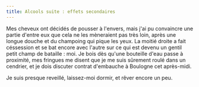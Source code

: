 ```yaml
---
title: Alcools suite : effets secondaires
---
```


Mes cheveux ont décidés de pousser à l'envers, mais j'ai pu convaincre une
partie d'entre eux que cela ne les mèneraient pas très loin, après une longue
douche et du champoing qui pique les yeux. La moitié droite a fait céssession
et se bat encore avec l'autre sur ce qui est devenu un gentil petit champ de
bataille : moi. Je bois dès qu'une bouteille d'eau passe à proximité, mes
fringues me disent que je me suis sûrement roulé dans un cendrier, et je dois
discuter contrat d'embauche à Boulogne cet après-midi.

Je suis presque reveillé, laissez-moi dormir, et rêver encore un peu.

